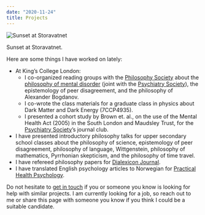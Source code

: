 ```yaml
---
date: "2020-11-24"
title: Projects
---
```


![Sunset at Storavatnet](/img/storavatnet.jpeg)

Sunset at Storavatnet.

Here are some things I have worked on lately:

- At King’s College London:
  - I co-organized reading groups with the [Philosophy Society](https://www.kclsu.org/organisation/Philosophy/) about the [philosophy of mental disorder](https://philosophyofmentaldisorder.github.io/) (joint with the [Psychiatry Society](https://www.facebook.com/kclpsychsoc)), the epistemology of peer disagreement, and the philosophy of Alexander Bogdanov.
  - I co-wrote the class materials for a graduate class in physics about Dark Matter and Dark Energy (7CCP4935). 
  - I presented a cohort study by Brown et. al., on the use of the Mental Health Act (2005) in the South London and Maudsley Trust, for the [Psychiatry Society](https://www.facebook.com/kclpsychsoc)’s journal club. 
- I have presented introductory philosophy talks for upper secondary school classes about the philosophy of science, epistemology of peer disagreement, philosophy of language, Wittgenstein, philosophy of mathematics, Pyrrhonian skepticism, and the philosophy of time travel. 
- I have refereed philosophy papers for [Dialexicon Journal](https://www.dialexicon.org). 
- I have translated English psychology articles to Norwegian for [Practical Health Psychology](https://practicalhealthpsychology.com). 

Do not hesitate to [get in touch](/contact/) if you or someone you know is looking for help with similar projects. I am currently looking for a job, so reach out to me or share this page with someone you know if you think I could be a suitable candidate.
